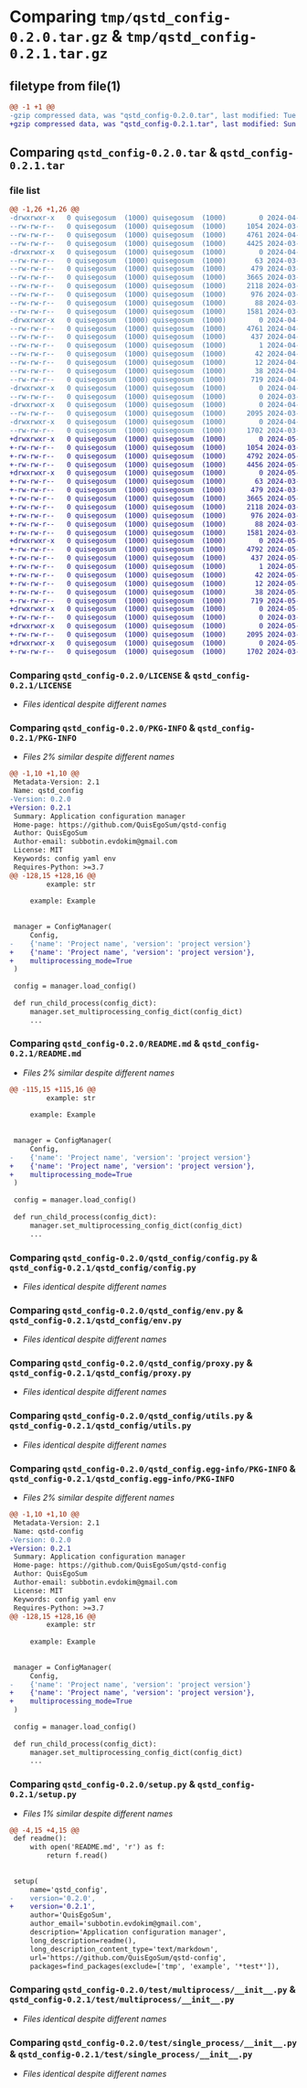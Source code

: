# Comparing `tmp/qstd_config-0.2.0.tar.gz` & `tmp/qstd_config-0.2.1.tar.gz`

## filetype from file(1)

```diff
@@ -1 +1 @@
-gzip compressed data, was "qstd_config-0.2.0.tar", last modified: Tue Apr 16 16:57:54 2024, max compression
+gzip compressed data, was "qstd_config-0.2.1.tar", last modified: Sun May  5 15:29:58 2024, max compression
```

## Comparing `qstd_config-0.2.0.tar` & `qstd_config-0.2.1.tar`

### file list

```diff
@@ -1,26 +1,26 @@
-drwxrwxr-x   0 quisegosum  (1000) quisegosum  (1000)        0 2024-04-16 16:57:54.015853 qstd_config-0.2.0/
--rw-rw-r--   0 quisegosum  (1000) quisegosum  (1000)     1054 2024-03-24 20:15:12.000000 qstd_config-0.2.0/LICENSE
--rw-rw-r--   0 quisegosum  (1000) quisegosum  (1000)     4761 2024-04-16 16:57:54.015853 qstd_config-0.2.0/PKG-INFO
--rw-rw-r--   0 quisegosum  (1000) quisegosum  (1000)     4425 2024-03-30 10:45:12.000000 qstd_config-0.2.0/README.md
-drwxrwxr-x   0 quisegosum  (1000) quisegosum  (1000)        0 2024-04-16 16:57:54.015853 qstd_config-0.2.0/qstd_config/
--rw-rw-r--   0 quisegosum  (1000) quisegosum  (1000)       63 2024-03-30 08:39:00.000000 qstd_config-0.2.0/qstd_config/__init__.py
--rw-rw-r--   0 quisegosum  (1000) quisegosum  (1000)      479 2024-03-30 08:43:39.000000 qstd_config-0.2.0/qstd_config/base.py
--rw-rw-r--   0 quisegosum  (1000) quisegosum  (1000)     3665 2024-03-30 09:16:04.000000 qstd_config-0.2.0/qstd_config/config.py
--rw-rw-r--   0 quisegosum  (1000) quisegosum  (1000)     2118 2024-03-29 07:29:07.000000 qstd_config-0.2.0/qstd_config/env.py
--rw-rw-r--   0 quisegosum  (1000) quisegosum  (1000)      976 2024-03-29 07:43:48.000000 qstd_config-0.2.0/qstd_config/proxy.py
--rw-rw-r--   0 quisegosum  (1000) quisegosum  (1000)       88 2024-03-28 10:41:57.000000 qstd_config-0.2.0/qstd_config/types.py
--rw-rw-r--   0 quisegosum  (1000) quisegosum  (1000)     1581 2024-03-30 09:16:23.000000 qstd_config-0.2.0/qstd_config/utils.py
-drwxrwxr-x   0 quisegosum  (1000) quisegosum  (1000)        0 2024-04-16 16:57:54.015853 qstd_config-0.2.0/qstd_config.egg-info/
--rw-rw-r--   0 quisegosum  (1000) quisegosum  (1000)     4761 2024-04-16 16:57:54.000000 qstd_config-0.2.0/qstd_config.egg-info/PKG-INFO
--rw-rw-r--   0 quisegosum  (1000) quisegosum  (1000)      437 2024-04-16 16:57:54.000000 qstd_config-0.2.0/qstd_config.egg-info/SOURCES.txt
--rw-rw-r--   0 quisegosum  (1000) quisegosum  (1000)        1 2024-04-16 16:57:54.000000 qstd_config-0.2.0/qstd_config.egg-info/dependency_links.txt
--rw-rw-r--   0 quisegosum  (1000) quisegosum  (1000)       42 2024-04-16 16:57:54.000000 qstd_config-0.2.0/qstd_config.egg-info/requires.txt
--rw-rw-r--   0 quisegosum  (1000) quisegosum  (1000)       12 2024-04-16 16:57:54.000000 qstd_config-0.2.0/qstd_config.egg-info/top_level.txt
--rw-rw-r--   0 quisegosum  (1000) quisegosum  (1000)       38 2024-04-16 16:57:54.015853 qstd_config-0.2.0/setup.cfg
--rw-rw-r--   0 quisegosum  (1000) quisegosum  (1000)      719 2024-04-16 16:57:39.000000 qstd_config-0.2.0/setup.py
-drwxrwxr-x   0 quisegosum  (1000) quisegosum  (1000)        0 2024-04-16 16:57:54.015853 qstd_config-0.2.0/test/
--rw-rw-r--   0 quisegosum  (1000) quisegosum  (1000)        0 2024-03-30 08:37:27.000000 qstd_config-0.2.0/test/__init__.py
-drwxrwxr-x   0 quisegosum  (1000) quisegosum  (1000)        0 2024-04-16 16:57:54.015853 qstd_config-0.2.0/test/multiprocess/
--rw-rw-r--   0 quisegosum  (1000) quisegosum  (1000)     2095 2024-03-30 09:28:13.000000 qstd_config-0.2.0/test/multiprocess/__init__.py
-drwxrwxr-x   0 quisegosum  (1000) quisegosum  (1000)        0 2024-04-16 16:57:54.015853 qstd_config-0.2.0/test/single_process/
--rw-rw-r--   0 quisegosum  (1000) quisegosum  (1000)     1702 2024-03-30 09:16:09.000000 qstd_config-0.2.0/test/single_process/__init__.py
+drwxrwxr-x   0 quisegosum  (1000) quisegosum  (1000)        0 2024-05-05 15:29:58.358037 qstd_config-0.2.1/
+-rw-rw-r--   0 quisegosum  (1000) quisegosum  (1000)     1054 2024-03-24 20:15:12.000000 qstd_config-0.2.1/LICENSE
+-rw-rw-r--   0 quisegosum  (1000) quisegosum  (1000)     4792 2024-05-05 15:29:58.358037 qstd_config-0.2.1/PKG-INFO
+-rw-rw-r--   0 quisegosum  (1000) quisegosum  (1000)     4456 2024-05-05 15:28:21.000000 qstd_config-0.2.1/README.md
+drwxrwxr-x   0 quisegosum  (1000) quisegosum  (1000)        0 2024-05-05 15:29:58.358037 qstd_config-0.2.1/qstd_config/
+-rw-rw-r--   0 quisegosum  (1000) quisegosum  (1000)       63 2024-03-30 08:39:00.000000 qstd_config-0.2.1/qstd_config/__init__.py
+-rw-rw-r--   0 quisegosum  (1000) quisegosum  (1000)      479 2024-03-30 08:43:39.000000 qstd_config-0.2.1/qstd_config/base.py
+-rw-rw-r--   0 quisegosum  (1000) quisegosum  (1000)     3665 2024-05-05 15:29:13.000000 qstd_config-0.2.1/qstd_config/config.py
+-rw-rw-r--   0 quisegosum  (1000) quisegosum  (1000)     2118 2024-03-29 07:29:07.000000 qstd_config-0.2.1/qstd_config/env.py
+-rw-rw-r--   0 quisegosum  (1000) quisegosum  (1000)      976 2024-03-29 07:43:48.000000 qstd_config-0.2.1/qstd_config/proxy.py
+-rw-rw-r--   0 quisegosum  (1000) quisegosum  (1000)       88 2024-03-28 10:41:57.000000 qstd_config-0.2.1/qstd_config/types.py
+-rw-rw-r--   0 quisegosum  (1000) quisegosum  (1000)     1581 2024-03-30 09:16:23.000000 qstd_config-0.2.1/qstd_config/utils.py
+drwxrwxr-x   0 quisegosum  (1000) quisegosum  (1000)        0 2024-05-05 15:29:58.358037 qstd_config-0.2.1/qstd_config.egg-info/
+-rw-rw-r--   0 quisegosum  (1000) quisegosum  (1000)     4792 2024-05-05 15:29:58.000000 qstd_config-0.2.1/qstd_config.egg-info/PKG-INFO
+-rw-rw-r--   0 quisegosum  (1000) quisegosum  (1000)      437 2024-05-05 15:29:58.000000 qstd_config-0.2.1/qstd_config.egg-info/SOURCES.txt
+-rw-rw-r--   0 quisegosum  (1000) quisegosum  (1000)        1 2024-05-05 15:29:58.000000 qstd_config-0.2.1/qstd_config.egg-info/dependency_links.txt
+-rw-rw-r--   0 quisegosum  (1000) quisegosum  (1000)       42 2024-05-05 15:29:58.000000 qstd_config-0.2.1/qstd_config.egg-info/requires.txt
+-rw-rw-r--   0 quisegosum  (1000) quisegosum  (1000)       12 2024-05-05 15:29:58.000000 qstd_config-0.2.1/qstd_config.egg-info/top_level.txt
+-rw-rw-r--   0 quisegosum  (1000) quisegosum  (1000)       38 2024-05-05 15:29:58.362037 qstd_config-0.2.1/setup.cfg
+-rw-rw-r--   0 quisegosum  (1000) quisegosum  (1000)      719 2024-05-05 15:29:22.000000 qstd_config-0.2.1/setup.py
+drwxrwxr-x   0 quisegosum  (1000) quisegosum  (1000)        0 2024-05-05 15:29:58.358037 qstd_config-0.2.1/test/
+-rw-rw-r--   0 quisegosum  (1000) quisegosum  (1000)        0 2024-03-30 08:37:27.000000 qstd_config-0.2.1/test/__init__.py
+drwxrwxr-x   0 quisegosum  (1000) quisegosum  (1000)        0 2024-05-05 15:29:58.358037 qstd_config-0.2.1/test/multiprocess/
+-rw-rw-r--   0 quisegosum  (1000) quisegosum  (1000)     2095 2024-03-30 09:28:13.000000 qstd_config-0.2.1/test/multiprocess/__init__.py
+drwxrwxr-x   0 quisegosum  (1000) quisegosum  (1000)        0 2024-05-05 15:29:58.358037 qstd_config-0.2.1/test/single_process/
+-rw-rw-r--   0 quisegosum  (1000) quisegosum  (1000)     1702 2024-03-30 09:16:09.000000 qstd_config-0.2.1/test/single_process/__init__.py
```

### Comparing `qstd_config-0.2.0/LICENSE` & `qstd_config-0.2.1/LICENSE`

 * *Files identical despite different names*

### Comparing `qstd_config-0.2.0/PKG-INFO` & `qstd_config-0.2.1/PKG-INFO`

 * *Files 2% similar despite different names*

```diff
@@ -1,10 +1,10 @@
 Metadata-Version: 2.1
 Name: qstd_config
-Version: 0.2.0
+Version: 0.2.1
 Summary: Application configuration manager
 Home-page: https://github.com/QuisEgoSum/qstd-config
 Author: QuisEgoSum
 Author-email: subbotin.evdokim@gmail.com
 License: MIT
 Keywords: config yaml env
 Requires-Python: >=3.7
@@ -128,15 +128,16 @@
         example: str
     
     example: Example
         
         
 manager = ConfigManager(
     Config,
-    {'name': 'Project name', 'version': 'project version'}
+    {'name': 'Project name', 'version': 'project version'},
+    multiprocessing_mode=True
 )
 
 config = manager.load_config()
 
 def run_child_process(config_dict):
     manager.set_multiprocessing_config_dict(config_dict)
     ...
```

### Comparing `qstd_config-0.2.0/README.md` & `qstd_config-0.2.1/README.md`

 * *Files 2% similar despite different names*

```diff
@@ -115,15 +115,16 @@
         example: str
     
     example: Example
         
         
 manager = ConfigManager(
     Config,
-    {'name': 'Project name', 'version': 'project version'}
+    {'name': 'Project name', 'version': 'project version'},
+    multiprocessing_mode=True
 )
 
 config = manager.load_config()
 
 def run_child_process(config_dict):
     manager.set_multiprocessing_config_dict(config_dict)
     ...
```

### Comparing `qstd_config-0.2.0/qstd_config/config.py` & `qstd_config-0.2.1/qstd_config/config.py`

 * *Files identical despite different names*

### Comparing `qstd_config-0.2.0/qstd_config/env.py` & `qstd_config-0.2.1/qstd_config/env.py`

 * *Files identical despite different names*

### Comparing `qstd_config-0.2.0/qstd_config/proxy.py` & `qstd_config-0.2.1/qstd_config/proxy.py`

 * *Files identical despite different names*

### Comparing `qstd_config-0.2.0/qstd_config/utils.py` & `qstd_config-0.2.1/qstd_config/utils.py`

 * *Files identical despite different names*

### Comparing `qstd_config-0.2.0/qstd_config.egg-info/PKG-INFO` & `qstd_config-0.2.1/qstd_config.egg-info/PKG-INFO`

 * *Files 2% similar despite different names*

```diff
@@ -1,10 +1,10 @@
 Metadata-Version: 2.1
 Name: qstd-config
-Version: 0.2.0
+Version: 0.2.1
 Summary: Application configuration manager
 Home-page: https://github.com/QuisEgoSum/qstd-config
 Author: QuisEgoSum
 Author-email: subbotin.evdokim@gmail.com
 License: MIT
 Keywords: config yaml env
 Requires-Python: >=3.7
@@ -128,15 +128,16 @@
         example: str
     
     example: Example
         
         
 manager = ConfigManager(
     Config,
-    {'name': 'Project name', 'version': 'project version'}
+    {'name': 'Project name', 'version': 'project version'},
+    multiprocessing_mode=True
 )
 
 config = manager.load_config()
 
 def run_child_process(config_dict):
     manager.set_multiprocessing_config_dict(config_dict)
     ...
```

### Comparing `qstd_config-0.2.0/setup.py` & `qstd_config-0.2.1/setup.py`

 * *Files 1% similar despite different names*

```diff
@@ -4,15 +4,15 @@
 def readme():
     with open('README.md', 'r') as f:
         return f.read()
 
 
 setup(
     name='qstd_config',
-    version='0.2.0',
+    version='0.2.1',
     author='QuisEgoSum',
     author_email='subbotin.evdokim@gmail.com',
     description='Application configuration manager',
     long_description=readme(),
     long_description_content_type='text/markdown',
     url='https://github.com/QuisEgoSum/qstd-config',
     packages=find_packages(exclude=['tmp', 'example', '*test*']),
```

### Comparing `qstd_config-0.2.0/test/multiprocess/__init__.py` & `qstd_config-0.2.1/test/multiprocess/__init__.py`

 * *Files identical despite different names*

### Comparing `qstd_config-0.2.0/test/single_process/__init__.py` & `qstd_config-0.2.1/test/single_process/__init__.py`

 * *Files identical despite different names*

